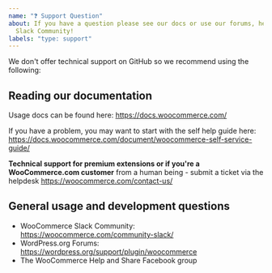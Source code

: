 ```yaml
---
name: "❓ Support Question"
about: If you have a question please see our docs or use our forums, helpdesk, or
  Slack Community!
labels: "type: support"
---
```


We don't offer technical support on GitHub so we recommend using the following:

## Reading our documentation
Usage docs can be found here: https://docs.woocommerce.com/

If you have a problem, you may want to start with the self help guide here: https://docs.woocommerce.com/document/woocommerce-self-service-guide/

**Technical support for premium extensions or if you're a WooCommerce.com customer**
 from a human being - submit a ticket via the helpdesk
https://woocommerce.com/contact-us/ 

## General usage and development questions
- WooCommerce Slack Community: https://woocommerce.com/community-slack/
- WordPress.org Forums: https://wordpress.org/support/plugin/woocommerce
- The WooCommerce Help and Share Facebook group
